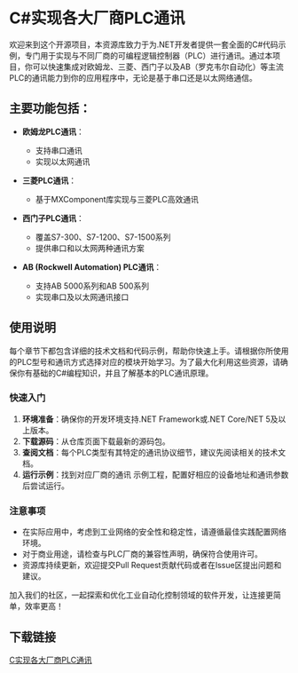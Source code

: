 # C#实现各大厂商PLC通讯

欢迎来到这个开源项目，本资源库致力于为.NET开发者提供一套全面的C#代码示例，专门用于实现与不同厂商的可编程逻辑控制器（PLC）进行通讯。通过本项目，你可以快速集成对欧姆龙、三菱、西门子以及AB（罗克韦尔自动化）等主流PLC的通讯能力到你的应用程序中，无论是基于串口还是以太网络通信。

## 主要功能包括：

- **欧姆龙PLC通讯**：
  - 支持串口通讯
  - 实现以太网通讯

- **三菱PLC通讯**：
  - 基于MXComponent库实现与三菱PLC高效通讯

- **西门子PLC通讯**：
  - 覆盖S7-300、S7-1200、S7-1500系列
  - 提供串口和以太网两种通讯方案

- **AB (Rockwell Automation) PLC通讯**：
  - 支持AB 5000系列和AB 500系列
  - 实现串口及以太网通讯接口

## 使用说明

每个章节下都包含详细的技术文档和代码示例，帮助你快速上手。请根据你所使用的PLC型号和通讯方式选择对应的模块开始学习。为了最大化利用这些资源，请确保你有基础的C#编程知识，并且了解基本的PLC通讯原理。

### 快速入门

1. **环境准备**：确保你的开发环境支持.NET Framework或.NET Core/NET 5及以上版本。
2. **下载源码**：从仓库页面下载最新的源码包。
3. **查阅文档**：每个PLC类型有其特定的通讯协议细节，建议先阅读相关的技术文档。
4. **运行示例**：找到对应厂商的通讯 示例工程，配置好相应的设备地址和通讯参数后尝试运行。

### 注意事项

- 在实际应用中，考虑到工业网络的安全性和稳定性，请遵循最佳实践配置网络环境。
- 对于商业用途，请检查与PLC厂商的兼容性声明，确保符合使用许可。
- 资源库持续更新，欢迎提交Pull Request贡献代码或者在Issue区提出问题和建议。

加入我们的社区，一起探索和优化工业自动化控制领域的软件开发，让连接更简单，效率更高！

## 下载链接

[C实现各大厂商PLC通讯](https://pan.quark.cn/s/62de3c0b6222)